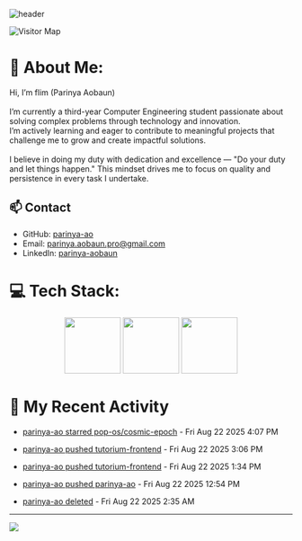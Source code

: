![header](https://capsule-render.vercel.app/api?type=waving&color=gradient&height=180&section=header&text=Parinya-Aobun&fontSize=32&animation=fadeIn)

![Visitor Map](https://komarev.com/ghpvc/?username=parinya-ao&color=green&style=for-the-badge&label=PROFILE+VIEWS&abbreviated=true)

# 💫 About Me:
Hi, I’m flim (Parinya Aobaun)<br><br>I’m currently a third-year Computer Engineering student passionate about solving complex problems through technology and innovation.  <br>I’m actively learning and eager to contribute to meaningful projects that challenge me to grow and create impactful solutions.<br><br>I believe in doing my duty with dedication and excellence — "Do your duty and let things happen." This mindset drives me to focus on quality and persistence in every task I undertake.<br>
## 📫 Contact
- GitHub: [parinya-ao](https://github.com/parinya-ao)
- Email: parinya.aobaun.pro@gmail.com
- LinkedIn: [parinya-aobaun](https://th.linkedin.com/in/parinya-aobaun)


# 💻 Tech Stack:
<div align="center">
  <img src="https://skillicons.dev/icons?i=python" width="100" height="100"/>
  <img src="https://skillicons.dev/icons?i=rust" width="100" height="100"/>
  <img src="https://skillicons.dev/icons?i=ts" width="100" height="100"/>
</div>


# 📰 My Recent Activity
<!-- BLOG-POST-LIST:START -->

* <a href="/pop-os/cosmic-epoch" target="_blank">parinya-ao starred pop-os/cosmic-epoch</a> - Fri Aug 22 2025 4:07 PM



* <a href="https://github.com/parinya-ao/tutorium-frontend/compare/4f602cbc45...cb77f86de0" target="_blank">parinya-ao pushed tutorium-frontend</a> - Fri Aug 22 2025 3:06 PM



* <a href="https://github.com/parinya-ao/tutorium-frontend/compare/12aabd0541...4f602cbc45" target="_blank">parinya-ao pushed tutorium-frontend</a> - Fri Aug 22 2025 1:34 PM



* <a href="https://github.com/parinya-ao/parinya-ao/compare/e81143164b...2dd372e13b" target="_blank">parinya-ao pushed parinya-ao</a> - Fri Aug 22 2025 12:54 PM



* <a href="https://github.com/parinya-ao/tutorium-frontend/compare/aa0a74e43c...0000000000" target="_blank">parinya-ao deleted</a> - Fri Aug 22 2025 2:35 AM

<!-- BLOG-POST-LIST:END -->

---
[![](https://visitcount.itsvg.in/api?id=parinya-ao&icon=0&color=0)](https://visitcount.itsvg.in)
